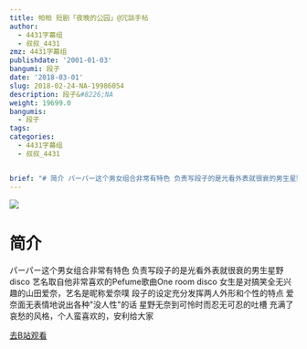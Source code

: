 ```yaml
---
title: 帕帕 短剧「夜晚的公园」@冗談手帖
author:
  - 4431字幕组
  - 叔叔_4431
zmz: 4431字幕组
publishdate: '2001-01-03'
bangumi: 段子
date: '2018-03-01'
slug: 2018-02-24-NA-19986054
description: 段子&#8226;NA
weight: 19699.0
bangumis:
  - 段子
tags:
categories:
  - 4431字幕组
  - 叔叔_4431


brief: "# 简介 パーパー这个男女组合非常有特色 负责写段子的是光看外表就很衰的男生星野disco 艺名取自他非常喜欢的Pefume歌曲One room disco 女生是对搞笑全无兴趣的山田爱奈，艺名是昵称爱奈噗 段子的设定充分发挥两人外形和个性的特点 爱奈面无表情地说出各种没人性的话 星野无奈到可怜时而忍无可忍的吐槽 充满了哀愁的风格，个人蛮喜欢的，安利给大家"
---
```

![](https://i.imgur.com/A7OZYEP.png)
# 简介  
パーパー这个男女组合非常有特色
负责写段子的是光看外表就很衰的男生星野disco
艺名取自他非常喜欢的Pefume歌曲One room disco
女生是对搞笑全无兴趣的山田爱奈，艺名是昵称爱奈噗
段子的设定充分发挥两人外形和个性的特点
爱奈面无表情地说出各种"没人性"的话
星野无奈到可怜时而忍无可忍的吐槽
充满了哀愁的风格，个人蛮喜欢的，安利给大家  

[去B站观看](https://www.bilibili.com/video/av19986054/)
 

